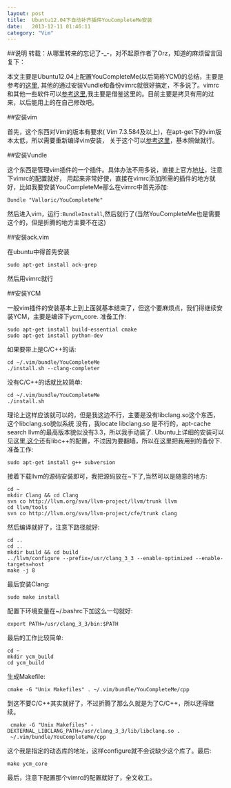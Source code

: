 ```yaml
---
layout: post
title:  Ubuntu12.04下自动补齐插件YouCompleteMe安装
date:   2013-12-11 01:46:11
category: "Vim"
---
```


##说明
转载：从哪里转来的忘记了-_-，对不起原作者了Orz，知道的麻烦留言回复下：

本文主要是Ubuntu12.04上配置YouCompleteMe(以后简称YCM)的总结，主要是参考的[这里][YCM],
其他的通过安装Vundle和备份vimrc就很好搞定，不多说了。vimrc和其他一些软件可以[参考这里][k-vim],我主要是借鉴这里的。目前主要是拷贝有用的过来，以后能用上的在自己修改吧。



##安装vim


首先，这个东西对Vim的版本有要求( Vim 7.3.584及以上)，在apt-get下的vim版本太低，所以需要重新编译vim安装，
关于这个可以[参考这里][vim-build]，基本照做就行。

##安装Vundle

这个东西是管理vim插件的一个插件。具体办法不用多说，直接上官方[地址][vundle]，注意下vimrc的配置就好，
用起来非常好使，直接在vimrc添加所需的插件的地方就好，比如我要安装YouCompleteMe那么在vimrc中首先添加:

    Bundle "Valloric/YouCompleteMe"

然后进入vim，运行`:BundleInstall`,然后就行了(当然YouCompleteMe也是需要这个的，但是折腾的地方主要不在这)

##安装ack.vim

在ubuntu中得首先安装

    sudo apt-get install ack-grep

然后用vimrc就行

##安装YCM

一般vim插件的安装基本上到上面就基本结束了，但这个要麻烦点，我们得继续安装YCM，主要是编译下ycm_core.
准备工作:

    sudo apt-get install build-essential cmake
    sudo apt-get install python-dev

如果要带上是C/C++的话:

    cd ~/.vim/bundle/YouCompleteMe
    ./install.sh --clang-completer

没有C/C++的话就比较简单:

    cd ~/.vim/bundle/YouCompleteMe
    ./install.sh

理论上这样应该就可以的，但是我这边不行，主要是没有libclang.so这个东西，这个libclang.so貌似系统
没有，我locate libclang.so 是不行的，apt-cache search llvm的最高版本貌似没有3.3，所以我手动装了.
Ubuntu上详细的安装可以见这里,[这个][install-llvm-clang]还有libc++的配置，不过因为要翻墙，所以在这里把我用到的备份下.
准备工作:

    sudo apt-get install g++ subversion

接着下载llvm的源码安装即可，我把源码放在~下了,当然可以是随意的地方:

    cd ~
    mkdir Clang && cd Clang
    svn co http://llvm.org/svn/llvm-project/llvm/trunk llvm
    cd llvm/tools
    svn co http://llvm.org/svn/llvm-project/cfe/trunk clang

然后编译就好了，注意下路径就好:

    cd ..
    cd ..
    mkdir build && cd build
    ../llvm/configure --prefix=/usr/clang_3_3 --enable-optimized --enable-targets=host
    make -j 8

最后安装Clang:

    sudo make install

配置下环境变量在~/.bashrc下加这么一句就好:

    export PATH=/usr/clang_3_3/bin:$PATH

最后的工作比较简单:

    cd ~
    mkdir ycm_build
    cd ycm_build

生成Makefile:

    cmake -G "Unix Makefiles" . ~/.vim/bundle/YouCompleteMe/cpp

到这不要C/C++其实就好了，不过折腾了那么久就是为了C/C++，所以还得继续。

     cmake -G "Unix Makefiles" -DEXTERNAL_LIBCLANG_PATH=/usr/clang_3_3/lib/libclang.so .
     ~/.vim/bundle/YouCompleteMe/cpp

这个我是指定的动态库的地址，这样configure就不会说缺少这个库了。最后:

    make ycm_core

最后，注意下配置那个vimrc的配置就好了，全文收工。

[YCM]: https://github.com/Valloric/YouCompleteMe
[vundle]: https://github.com/gmarik/vundle#about
[vim-build]: https://github.com/Valloric/YouCompleteMe/wiki/Building-Vim-from-source
[install-llvm-clang]:http://solarianprogrammer.com/2013/01/17/building-clang-libcpp-ubuntu-linux/
[k-vim]: https://github.com/wklken/k-vim
